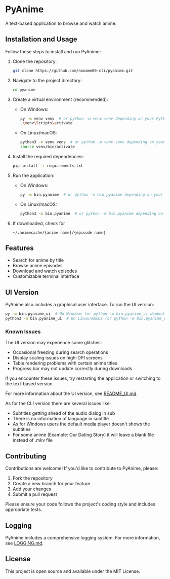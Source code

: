 # PyAnime

A text-based application to browse and watch anime.

## Installation and Usage

Follow these steps to install and run PyAnime:

1. Clone the repository:
   ```bash
   git clone https://github.com/noname00-cli/pyanime.git
   ```

2. Navigate to the project directory:
   ```bash
   cd pyanime
   ```

3. Create a virtual environment (recommended):
   - On Windows:
     ```bash
     py -m venv venv  # or python -m venv venv depending on your Python installation
     .\venv\Scripts\activate
     ```
   - On Linux/macOS:
     ```bash
     python3 -m venv venv  # or python -m venv venv depending on your Python installation
     source venv/bin/activate
     ```

4. Install the required dependencies:
   ```bash
   pip install -r requirements.txt
   ```

5. Run the application:
   - On Windows:
     ```bash
     py -m bin.pyanime  # or python -m bin.pyanime depending on your Python installation
     ```
   - On Linux/macOS:
     ```bash
     python3 -m bin.pyanime  # or python -m bin.pyanime depending on your Python installation
     ```

6. If downloaded, check for
     ```file
     ~/.animecache/{anime name}/{episode name}
     ```


## Features

- Search for anime by title
- Browse anime episodes
- Download and watch episodes
- Customizable terminal interface

## UI Version

PyAnime also includes a graphical user interface. To run the UI version:

```bash
py -m bin.pyanime_ui  # On Windows (or python -m bin.pyanime_ui depending on your Python installation)
python3 -m bin.pyanime_ui  # On Linux/macOS (or python -m bin.pyanime_ui depending on your Python installation)
```

### Known Issues

The UI version may experience some glitches:

- Occasional freezing during search operations
- Display scaling issues on high-DPI screens
- Table rendering problems with certain anime titles
- Progress bar may not update correctly during downloads

If you encounter these issues, try restarting the application or switching to the text-based version.

For more information about the UI version, see [README_UI.md](README_UI.md).

As for the CLI version there are several issues like:

- Subtitles getting ahead of the audio dialog in sub
- There is no information of language in subtitle
- As for Windows users the default media player doesn't shows the subtitles
- For some anime (Example: Our Dating Story) it will leave a blank file instead of .mkv file

## Contributing

Contributions are welcome! If you'd like to contribute to PyAnime, please:

1. Fork the repository
2. Create a new branch for your feature
3. Add your changes
4. Submit a pull request

Please ensure your code follows the project's coding style and includes appropriate tests.

## Logging

PyAnime includes a comprehensive logging system. For more information, see [LOGGING.md](LOGGING.md).

## License

This project is open source and available under the MIT License.